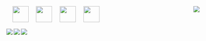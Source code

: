 [<img align="right" src="https://github-readme-stats.vercel.app/api/top-langs/?username=jgphilpott&hide_title=true&langs_count=10&&hide=G-code&hide_border=ture">](https://stackoverflow.com/users/1544937/jacob-philpott?tab=profile)

&nbsp;&nbsp;&nbsp;
<a href="https://www.linkedin.com/in/jgphilpott"><img src="https://image.flaticon.com/icons/png/512/174/174857.png" width="42" height="42"></a>
&nbsp;&nbsp;&nbsp;
<a href="https://www.facebook.com/jgphilpott"><img src="https://image.flaticon.com/icons/png/512/124/124010.png" width="42" height="42"></a>
&nbsp;&nbsp;&nbsp;
<a href="https://twitter.com/__jgphilpott__"><img src="https://image.flaticon.com/icons/png/512/124/124021.png" width="42" height="42"></a>
&nbsp;&nbsp;&nbsp;
<a href="https://www.youtube.com/channel/UCwU-tFbVQ_ngKaacRzwQd8A"><img src="https://image.flaticon.com/icons/png/512/174/174883.png" width="42" height="42"></a>
&nbsp;&nbsp;&nbsp;

[<img align="left" src="https://github-readme-stats.vercel.app/api?username=jgphilpott&hide_title=true&include_all_commits=true&count_private=true&show_icons=true&hide_border=ture">](https://github.com/anuraghazra/github-readme-stats)
[<img align="left" src="https://github-readme-streak-stats.herokuapp.com/?user=jgphilpott&hide_border=true">](https://github.com/DenverCoder1/github-readme-streak-stats)

[<img align="center" src="https://activity-graph.herokuapp.com/graph?username=jgphilpott&theme=github-light&area=true&hide_border=true&custom_title=Past%20Months%20Activity">](https://github.com/Ashutosh00710/github-readme-activity-graph)
